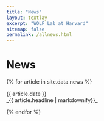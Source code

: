 ```yaml
---
title: "News"
layout: textlay
excerpt: "WOLF Lab at Harvard"
sitemap: false
permalink: /allnews.html
---
```


# News

{% for article in site.data.news %}
<p>{{ article.date }} <br>
_{{ article.headline | markdownify}}_</p>
{% endfor %}
